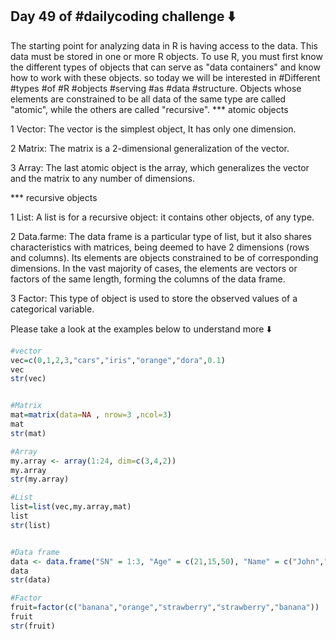 ## Day 49 of #dailycoding challenge ⬇️

The starting point for analyzing data in R is having access to the data. This data must be stored in one or more R objects. To use R, you must first know the different types of objects that can serve as "data containers" and know how to work with these objects. so today we will be interested in #Different #types #of #R #objects #serving #as #data #structure.
Objects whose elements are constrained to be all data of the same type are called "atomic", while the others are called "recursive".
*** atomic objects

1 Vector: The vector is the simplest object, It has only one dimension.

2 Matrix: The matrix is ​​a 2-dimensional generalization of the vector.

3 Array: The last atomic object is the array, which generalizes the vector and the matrix to any number of dimensions.

*** recursive objects

1 List: A list is for a recursive object: it contains other objects, of any type.

2 Data.farme: The data frame is a particular type of list, but it also shares characteristics with matrices, being deemed to have 2 dimensions (rows and columns). Its elements are objects constrained to be of corresponding dimensions. In the vast majority of cases, the elements are vectors or factors of the same length, forming the columns of the data frame.

3 Factor: This type of object is used to store the observed values of a categorical variable.

Please take a look at the examples below to understand more ⬇️

``` r
#vector
vec=c(0,1,2,3,"cars","iris","orange","dora",0.1)
vec
str(vec)


#Matrix
mat=matrix(data=NA , nrow=3 ,ncol=3)
mat
str(mat)

#Array
my.array <- array(1:24, dim=c(3,4,2))
my.array
str(my.array)

#List
list=list(vec,my.array,mat)
list
str(list)


#Data frame
data <- data.frame("SN" = 1:3, "Age" = c(21,15,50), "Name" = c("John","Dora","liza"))
data
str(data)

#Factor
fruit=factor(c("banana","orange","strawberry","strawberry","banana"))
fruit
str(fruit)
```
